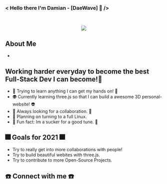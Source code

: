 ### < Hello there I'm Damian - [DaeWave] 🥑 />

<br>

<p align="center">
  <img src="https://user-images.githubusercontent.com/65224451/138844428-4e44c0b3-f223-4c64-a743-ad8ade2f4653.gif" />
</p>

## About Me
- 

## Working harder everyday to become the best Full-Stack Dev I can become!💯
- 🥇 Trying to learn anything I can get my hands on! 🥇
- 👽 Currently learning three.js so that I can build a awesome 3D personal-website! 👽
- 🍎 Always looking for a collaboration. 🍎
- 🌵 Planning on turning to a full Linux. 
- 🎵 Fun fact: Im a sucker for a good tune. 🎵

## 🎆 Goals for 2021 🎆
- Try to really get into more collaborations with people!
- Try to build beautiful webites with three.js.
- Try to contribute to more Open-Source Projects.

## ☎️ Connect with me ☎️

